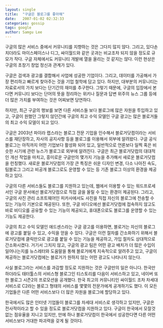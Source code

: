 ```yaml
---
layout: single
title:  "구글은 블로그를 좋아해"
date:   2007-01-02 02:32:33
categories: gossip
tags: google
author: Samgu Lee
---
```

구글의 많은 서비스 중에서 커뮤니티를 지향하는 것은 그다지 많지 않다. 그리고, 있다손 치더라도 마이스페이스나 디그, 싸이월드와 같은 곳과는 비교조차 되지 않을 정도로 규모가 작다. 구글 자체에서도 커뮤니티 개발에 열을 올리는 것 같지는 않다. 이런 현상은 구글의 초창기 창업 정신과 관계가 있다.

구글은 검색과 광고를 결합해서 사업에 성공한 기업이다. 그리고, 데이터를 가공해서 가장 편리하고 빠르게 찾아주는 것을 기업 철학에 담고 있다. 하지만, 대부분의 커뮤니티는 자료로서의 가치 보다는 단기간의 재미를 추구한다. 그렇기 때문에, 구글의 입장에서 본다면 커뮤니티 보다는 단어의 뜻을 정리하는 위키나 질문과 답변 위주의 뉴스 그룹 등에 더 많은 가치를 부여하는 것은 어찌보면 당연하다.

하지만, 최근 구글의 행보를 보면 다른 서비스들 보다 블로그에 많은 자원을 투입하고 있고, 구글이 원했던 그렇지 않던간에 구글의 최고 수익 모델인 구글 광고는 많은 블로거들의 최고 수익 모델이 되고 있다.

구글은 2003년 파이라 랩스라는 블로그 전문 기업을 인수해서 블로거닷컴이라는 서비스를 재단장하고, 자사의 공지사항 등을 블로그를 이용해서 외부에 알려왔다. 구글 공식 블로그는 아직까지 어떤 기업보다 활성화 되어 있고, 일반적으로 언론보다 일찍 혹은 비슷한 시기에 관련 뉴스가 블로그로 외부에 알려진다. 구글은 최근 블로거닷컴의 대대적인 개선 작업을 마치고, 흥미로운 구글만의 몇가지 기능을 추가해서 새로운 블로거닷컴을 런칭했다. 새로운 블로거닷컴의 가장 큰 특징은 쉬운 디자인 변경, 다소 나아진 속도, 팀블로그 그리고 비공개 블로그로도 운영할 수 있는 등 기존 블로그 이상의 환경을 제공하고 있다.

구글의 다른 서비스들도 블로그를 지원하고 있는데, 웹에서 이용할 수 있는 워드프로세서인 구글 문서에선 블로거닷컴으로 직접 글을 올릴 수 있는 환경이 제공된다. 그리고, 구글의 사진 관리 소프트웨어인 피카사에서도 사진을 직접 자신의 블로그에 전송할 수 있는 기능이 기본으로 제공된다. 또한, 구글 비디오에선 블로거닷컴에 접속하지 않고도 바로 비디오를 공유할 수 있는 기능이 제공되고, 휴대폰으로도 블로그를 운영할 수 있는 기능도 제공한다.

구글의 최고 수익 모델인 애드센스라는 구글 광고를 이용하면, 블로거는 자신의 블로그에 광고를 붙일 수 있고, 수익을 얻을 수 있다. 구글은 이런 절차를 간소화하기 위해서 블로거닷컴에 클릭만으로 광고를 붙일 수 있는 기능을 제공하고, 가입 절차도 상대적으로 간소화시켰다. 거기서 그치지 않고, 구글의 광고 팀은 어떤 광고 배치가 더 많은 수입이 일어나는지를 뉴스레터와 도움말을 통해 블로거에게 지속적으로 알려주고 있고, 구글이 제공하는 블로거닷컴에는 블로거가 원하지 않는 어떤 광고도 나타나지 않는다.

사실 블로그라는 서비스를 과감할 정도로 지원하는 것은 구글만의 일은 아니다. 한국만 하더라도 태터툴스의 서비스형 블로그인 티스토리를 다음이 서비스하고 있고, 네이버 또한 블로그 시즌2의 프로모션을 공개했다. 한국 최고의 커뮤니티인 싸이월드 조차 차세대 서비스로 C2라는 블로그 형태의 서비스를 몇몇의 전문가에게 공개하기도 했다. 이 모든 기업들은 다른 어떤 서비스보다 더 많은 자원을 블로그에 할당하고 있다.

한국에서도 많은 인터넷 기업들이 블로그를 차세대 서비스로 생각하고 있지만, 구글은 전사적이라고 할 수 있을 정도로 블로거닷컴을 지원하고 있다. 구글이 한국에서 모잘것 없는 점유율을 지니고 있지만, 만에 하나 블로거닷컴이 한국에서 성공한다면 다른 어떤 서비스보다 거대한 파괴력을 갖게 될 것이다.
